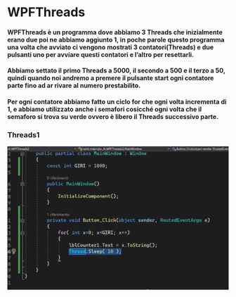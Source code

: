 # WPFThreads

#### WPFThreads è un programma dove abbiamo 3 Threads che inizialmente erano due poi ne abbiamo aggiunto 1, in poche parole questo programma una volta che avviato ci      vengono mostrati 3 contatori(Threads) e due pulsanti uno per avviare questi contatori e l’altro per resettarli.
#### Abbiamo settato il primo Threads a 5000, il secondo a 500 e il terzo a 50, quindi quando noi andremo a premere il pulsante start ogni contatore parte fino ad ar  rivare al numero prestabilito.
#### Per ogni contatore abbiamo fatto un ciclo for che ogni volta incrementa di 1, e abbiamo utilizzato anche i semafori cosicché ogni volta che il semaforo si trova su  verde ovvero è libero il Threads successivo parte.

### Threads1

![fotoWPF](./img/Screenshot_20230216_081906.png)
